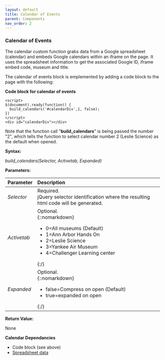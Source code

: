 ```yaml
---
layout: default
title: Calendar of Events
parent: Components
nav_order: 2
---
```


### Calendar of Events

The calendar custom function grabs data from a Google spreadsheet (calendar) and embeds Google calendars within an iframe on the page.  It uses the spreadsheet information to get the associated Google ID, iframe embed code, museum and title.

The calendar of events block is emplemented by adding a code block to the page with the following:

**Code block for calendar of events**
```
<script>
$(document).ready(function() {
  build_calendars('#calendarDiv',1, false);  
})
</script>
<div id="calendarDiv"></div>
```
Note that the function call "**build_calendars**" is being passed the number "2", which tells the function to select calendar number 2 (Leslie Science) as the default when opened. 

**Syntax:**

*build_calendars(Selector, Activetab, Expanded)*

**Parameters:**

| Parameter | Description |
| :-------- | :---------- |
| *Selector*  | Required.<br>jQuery selector identification where the resulting html code will be generated. |
| *Activetab* |Optional.<br>{::nomarkdown}<ul><li>0=All museums (Default)</li><li>1=Ann Arbor Hands On</li><li>2=Leslie Science</li><li>3=Yankee Air Museum</li><li>4=Challenger Learning center</li></ul>{:/}|
| *Expanded* |Optional.<br>{::nomarkdown}<ul><li>false=Compress on open (Default)</li><li>true=expanded on open</li></ul>{:/}|

**Return Value:**

None


**Calendar Dependancies**
- Code block (see above)
- [Spreadsheet data](/Docs/spreadsheets.html)
